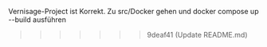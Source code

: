 
Vernisage-Project ist Korrekt.
Zu src/Docker gehen und docker compose up --build ausführen
>>>>>>> 9deaf41 (Update README.md)
